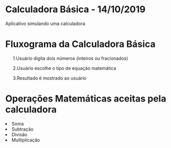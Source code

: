 # Calculadora Básica - 14/10/2019
Aplicativo simulando uma calculadora

# Fluxograma da Calculadora Básica
<ol>1.Usuário digita dois números (inteiros ou fracionados) </ol>
<ol>2.Usuário escolhe o tipo de equação matemática</ol>
<ol>3.Resultado é mostrado ao usuário</ol>

# Operações Matemáticas aceitas pela calculadora
<li>Soma</li>
<li>Subtração</li>
<li>Divisão</li>
<li>Multiplicação</li>
